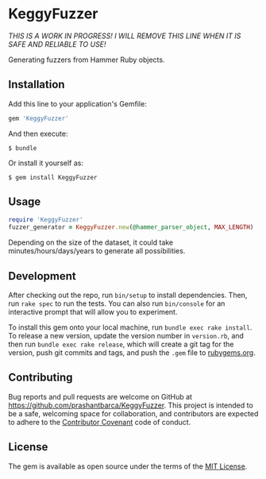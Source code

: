 # KeggyFuzzer

*THIS IS A WORK IN PROGRESS! I WILL REMOVE THIS LINE WHEN IT IS SAFE AND RELIABLE TO USE!*

Generating fuzzers from Hammer Ruby objects.

## Installation

Add this line to your application's Gemfile:

```ruby
gem 'KeggyFuzzer'
```

And then execute:

    $ bundle

Or install it yourself as:

    $ gem install KeggyFuzzer

## Usage

```ruby
require 'KeggyFuzzer'
fuzzer_generator = KeggyFuzzer.new(@hammer_parser_object, MAX_LENGTH)
```

Depending on the size of the dataset, it could take minutes/hours/days/years to generate all possibilities.

## Development

After checking out the repo, run `bin/setup` to install dependencies. Then, run `rake spec` to run the tests. You can also run `bin/console` for an interactive prompt that will allow you to experiment.

To install this gem onto your local machine, run `bundle exec rake install`. To release a new version, update the version number in `version.rb`, and then run `bundle exec rake release`, which will create a git tag for the version, push git commits and tags, and push the `.gem` file to [rubygems.org](https://rubygems.org).

## Contributing

Bug reports and pull requests are welcome on GitHub at https://github.com/prashantbarca/KeggyFuzzer. This project is intended to be a safe, welcoming space for collaboration, and contributors are expected to adhere to the [Contributor Covenant](http://contributor-covenant.org) code of conduct.


## License

The gem is available as open source under the terms of the [MIT License](http://opensource.org/licenses/MIT).

